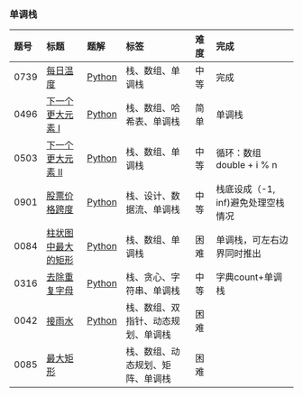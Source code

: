 ### 单调栈

| 题号 | 标题 | 题解 | 标签 | 难度 | 完成 |
| :------ | :------ | :------ | :------ | :------ | :------ |
| 0739 | [每日温度](https://leetcode.cn/problems/daily-temperatures/) | [Python](https://github.com/onmoonno/LeetCode-Py/blob/main/Solutions/0739.%20%E6%AF%8F%E6%97%A5%E6%B8%A9%E5%BA%A6.md) | 栈、数组、单调栈 | 中等 | 完成
| 0496 | [下一个更大元素 I](https://leetcode.cn/problems/next-greater-element-i/) | [Python](https://github.com/onmoonno/LeetCode-Py/blob/main/Solutions/0496.%20%E4%B8%8B%E4%B8%80%E4%B8%AA%E6%9B%B4%E5%A4%A7%E5%85%83%E7%B4%A0%20I.md) | 栈、数组、哈希表、单调栈 | 简单 | 单调栈 
| 0503 | [下一个更大元素 II](https://leetcode.cn/problems/next-greater-element-ii/) | [Python](https://github.com/onmoonno/LeetCode-Py/blob/main/Solutions/0503.%20%E4%B8%8B%E4%B8%80%E4%B8%AA%E6%9B%B4%E5%A4%A7%E5%85%83%E7%B4%A0%20II.md) | 栈、数组、单调栈 | 中等 | 循环：数组double + i % n
| 0901 | [股票价格跨度](https://leetcode.cn/problems/online-stock-span/) | [Python](https://github.com/onmoonno/LeetCode-Py/blob/main/Solutions/0901.%20%E8%82%A1%E7%A5%A8%E4%BB%B7%E6%A0%BC%E8%B7%A8%E5%BA%A6.md) | 栈、设计、数据流、单调栈 | 中等 | 栈底设成（-1, inf)避免处理空栈情况
| 0084 | [柱状图中最大的矩形](https://leetcode.cn/problems/largest-rectangle-in-histogram/) | [Python](https://github.com/onmoonno/LeetCode-Py/blob/main/Solutions/0084.%20%E6%9F%B1%E7%8A%B6%E5%9B%BE%E4%B8%AD%E6%9C%80%E5%A4%A7%E7%9A%84%E7%9F%A9%E5%BD%A2.md) | 栈、数组、单调栈 | 困难 | 单调栈，可左右边界同时推出
| 0316 | [去除重复字母](https://leetcode.cn/problems/remove-duplicate-letters/) | [Python](https://github.com/onmoonno/LeetCode-Py/blob/main/Solutions/0316.%20%E5%8E%BB%E9%99%A4%E9%87%8D%E5%A4%8D%E5%AD%97%E6%AF%8D.md) | 栈、贪心、字符串、单调栈 | 中等 |字典count+单调栈
| 0042 | [接雨水](https://leetcode.cn/problems/trapping-rain-water/) | [Python](https://github.com/onmoonno/LeetCode-Py/blob/main/Solutions/0042.%20%E6%8E%A5%E9%9B%A8%E6%B0%B4.md) | 栈、数组、双指针、动态规划、单调栈 | 困难 |
| 0085 | [最大矩形](https://leetcode.cn/problems/maximal-rectangle/) |  | 栈、数组、动态规划、矩阵、单调栈 | 困难 |

